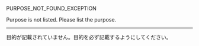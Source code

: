 PURPOSE_NOT_FOUND_EXCEPTION

Purpose is not listed. Please list the purpose.

----

目的が記載されていません。目的を必ず記載するようにしてください。
